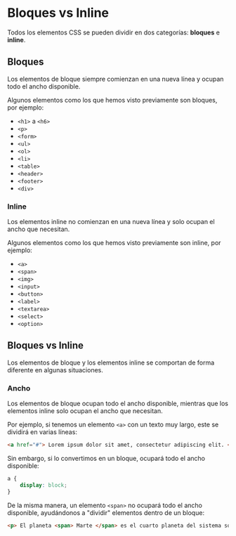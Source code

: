 # Bloques vs Inline

Todos los elementos CSS se pueden dividir en dos categorías: **bloques** e **inline**.

## Bloques

Los elementos de bloque siempre comienzan en una nueva línea y ocupan todo el ancho disponible.

Algunos elementos como los que hemos visto previamente son bloques, por ejemplo:
- `<h1>` a `<h6>`
- `<p>`
- `<form>`
- `<ul>`
- `<ol>`
- `<li>`
- `<table>`
- `<header>`
- `<footer>`
- `<div>`

### Inline

Los elementos inline no comienzan en una nueva línea y solo ocupan el ancho que necesitan.

Algunos elementos como los que hemos visto previamente son inline, por ejemplo:

- `<a>`
- `<span>`
- `<img>`
- `<input>`
- `<button>`
- `<label>`
- `<textarea>`
- `<select>`
- `<option>`

## Bloques vs Inline

Los elementos de bloque y los elementos inline se comportan de forma diferente en algunas situaciones.

### Ancho

Los elementos de bloque ocupan todo el ancho disponible, mientras que los elementos inline solo ocupan el ancho que necesitan.

Por ejemplo, si tenemos un elemento `<a>` con un texto muy largo, este se dividirá en varias líneas:

```html
<a href="#"> Lorem ipsum dolor sit amet, consectetur adipiscing elit. </a>
```

Sin embargo, si lo convertimos en un bloque, ocupará todo el ancho disponible:

```css
a {
    display: block;
}
```

De la misma manera, un elemento `<span>` no ocupará todo el ancho disponible, ayudándonos a "dividir" elementos dentro de un bloque:

```html
<p> El planeta <span> Marte </span> es el cuarto planeta del sistema solar. </p>
```
